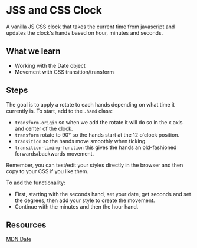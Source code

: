# JSS and CSS Clock

A vanilla JS CSS clock that takes the current time from javascript and updates the clock's hands based on hour, minutes and seconds.

## What we learn

- Working with the Date object
- Movement with CSS transition/transform

## Steps

The goal is to apply a rotate to each hands depending on what time it currently is. To start, add to the `.hand` class:

- `transform-origin` so when we add the rotate it will do so in the x axis and center of the clock.
- `transform` rotate to 90° so the hands start at the 12 o'clock position.
- `transition` so the hands move smoothly when ticking.
- `transition-timing-function` this gives the hands an old-fashioned forwards/backwards movement.

Remember, you can test/edit your styles directly in the browser and then copy to your CSS if you like them.

To add the functionality:

- First, starting with the seconds hand, set your date, get seconds and set the degrees, then add your style to create the movement.
- Continue with the minutes and then the hour hand.

## Resources

[MDN Date](https://developer.mozilla.org/en-US/docs/Web/JavaScript/Reference/Global_Objects/Date/now)
